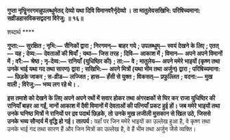 **गुप्ता नृभिॢनरगमन्नुपलब्धुमेतद्** **देव्यो यथा दिवि विमानवरैर्नृदेव्यो ।** **ता मातुलेयसखिभि: परिषिच्यमाना:** **सव्रीडहासविकसद्वदना विरेजु: ॥ १६॥** 

शब्दार्थ **** 

**गुप्ता:—** **सुरक्षित** **; नृभि:—** **सैनिकों द्वारा** **; निरगमन्—** **बाहर गये** **; उपलब्धुम्—** **स्वयं देखने के लिए** **; एतत्—** **यह** **; देव्य:—** **देवताओं की षियाँ** **; यथा—** **जिस तरह** **; दिवि—** **आकाश में** **; विमान—** **अपने अपने विमानों में** **; वरै:—** **श्रेष्ठ** **; नृ-देव्य:—** **रानियाँ** **(युधिष्ठिर की)** **; ता:—** **वे** **; मातुलेय—** **अपने ममेरे भाइयों (कृष्ण तथा उनके भाई यथा गद तथा सारण) द्वारा** **; सखिभि:—** **अपने मित्रों (यथा भीम तथा अर्जुन) द्वारा** **; परिषिच्यमाना:—** **छिड़के जाकर** **; स-व्रीड—** **लज्जित** **; हास—** **हँसी से युक्त** **;** **विकसत्—** **प्रफुल्लित** **; वदना:—** **मुख वाली** **; विरेजु:—** **भव्य लग रहे थे।** **.** 

**इस तमाशे को देखने के लिए अपने अपने रथों में सवार होकर तथा अंगरक्षकों से घिर कर** **राजा युधिष्ठिर की रानियाँ बाहर आ गईं, मानों आकाश में दैवी विमानों में देवताओं की पत्नियाँ** **प्रकट हुई हों। जब ममेरे भाइयों तथा उनके घनिष्ठ मित्रों ने रानियों पर द्रव पदार्थ छिड़के, तो** **उनके मुख लजीली मुसकान से खिल उठे, जिससे उनके भव्य सौन्दर्य में वृद्धि हो गई।** **तात्पर्य :** यहाँ पर जिन ममेरे भाइयों का उल्लेख हुआ है, वे कृष्ण तथा उनके भाई गद तथा सारण हैं और जिन मित्रों का उल्लेख है, वे हैं भीम तथा अर्जुन जैसे व्यक्ति।  